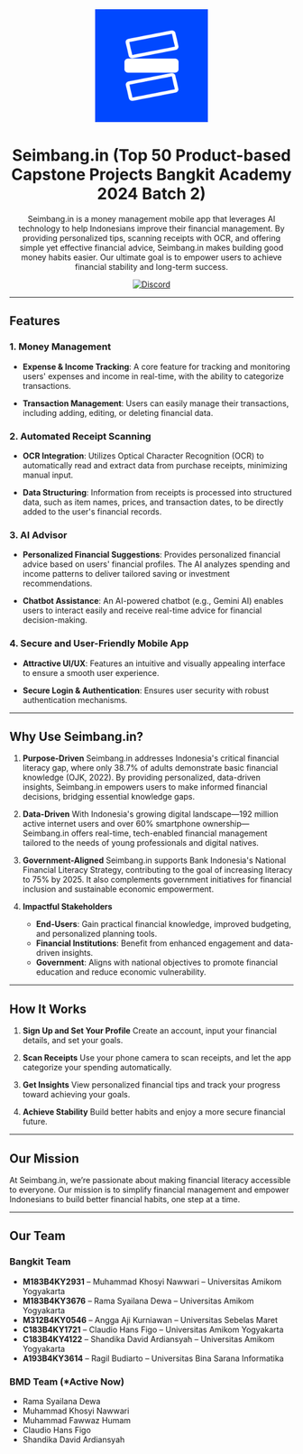 <div align="center">
 <img src="./Seimbangin_logo_new.png" width=200/>
</div>

<h1 align="center">
  Seimbang.in (Top 50 Product-based Capstone Projects Bangkit Academy 2024 Batch 2)
</h1>
<p align="center">
 Seimbang.in is a money management mobile app that leverages AI technology to help Indonesians improve their financial management. By providing personalized tips, scanning receipts with OCR, and offering simple yet effective financial advice, Seimbang.in makes building good money habits easier. Our ultimate goal is to empower users to achieve financial stability and long-term success.
</p>

<p align="center">
    <a href="https://github.com/consumet/api.consumet.org/actions/workflows/docker-build.yml">
      <img src="https://github.com/consumet/api.consumet.org/actions/workflows/docker-build.yml/badge.svg" alt="Discord">
    </a>
</p>


---

## Features

### 1. Money Management
- **Expense & Income Tracking**:
  A core feature for tracking and monitoring users' expenses and income in real-time, with the ability to categorize transactions.

- **Transaction Management**:
  Users can easily manage their transactions, including adding, editing, or deleting financial data.


### 2. Automated Receipt Scanning
- **OCR Integration**:
  Utilizes Optical Character Recognition (OCR) to automatically read and extract data from purchase receipts, minimizing manual input.

- **Data Structuring**:
  Information from receipts is processed into structured data, such as item names, prices, and transaction dates, to be directly added to the user's financial records.


### 3. AI Advisor
- **Personalized Financial Suggestions**:
  Provides personalized financial advice based on users' financial profiles. The AI analyzes spending and income patterns to deliver tailored saving or investment recommendations.

- **Chatbot Assistance**:
  An AI-powered chatbot (e.g., Gemini AI) enables users to interact easily and receive real-time advice for financial decision-making.

### 4. Secure and User-Friendly Mobile App
- **Attractive UI/UX**:
  Features an intuitive and visually appealing interface to ensure a smooth user experience.

- **Secure Login & Authentication**:
  Ensures user security with robust authentication mechanisms.

---

## Why Use Seimbang.in?

1. **Purpose-Driven**
   Seimbang.in addresses Indonesia's critical financial literacy gap, where only 38.7% of adults demonstrate basic financial knowledge (OJK, 2022). By providing personalized, data-driven insights, Seimbang.in empowers users to make informed financial decisions, bridging essential knowledge gaps.

2. **Data-Driven**
   With Indonesia's growing digital landscape—192 million active internet users and over 60% smartphone ownership—Seimbang.in offers real-time, tech-enabled financial management tailored to the needs of young professionals and digital natives.

3. **Government-Aligned**
   Seimbang.in supports Bank Indonesia's National Financial Literacy Strategy, contributing to the goal of increasing literacy to 75% by 2025. It also complements government initiatives for financial inclusion and sustainable economic empowerment.

4. **Impactful Stakeholders**
   - **End-Users**: Gain practical financial knowledge, improved budgeting, and personalized planning tools.
   - **Financial Institutions**: Benefit from enhanced engagement and data-driven insights.
   - **Government**: Aligns with national objectives to promote financial education and reduce economic vulnerability.


---

## How It Works

1. **Sign Up and Set Your Profile**
   Create an account, input your financial details, and set your goals.

2. **Scan Receipts**
   Use your phone camera to scan receipts, and let the app categorize your spending automatically.

3. **Get Insights**
   View personalized financial tips and track your progress toward achieving your goals.

4. **Achieve Stability**
   Build better habits and enjoy a more secure financial future.

---

## Our Mission

At Seimbang.in, we’re passionate about making financial literacy accessible to everyone. Our mission is to simplify financial management and empower Indonesians to build better financial habits, one step at a time.

---

## Our Team
### Bangkit Team
- **M183B4KY2931** – Muhammad Khosyi Nawwari – Universitas Amikom Yogyakarta
- **M183B4KY3676** – Rama Syailana Dewa – Universitas Amikom Yogyakarta
- **M312B4KY0546** – Angga Aji Kurniawan – Universitas Sebelas Maret
- **C183B4KY1721** – Claudio Hans Figo – Universitas Amikom Yogyakarta
- **C183B4KY4122** – Shandika David Ardiansyah – Universitas Amikom Yogyakarta
- **A193B4KY3614** – Ragil Budiarto – Universitas Bina Sarana Informatika

### BMD Team (*Active Now)
- Rama Syailana Dewa
- Muhammad Khosyi Nawwari
- Muhammad Fawwaz Humam
- Claudio Hans Figo
- Shandika David Ardiansyah
